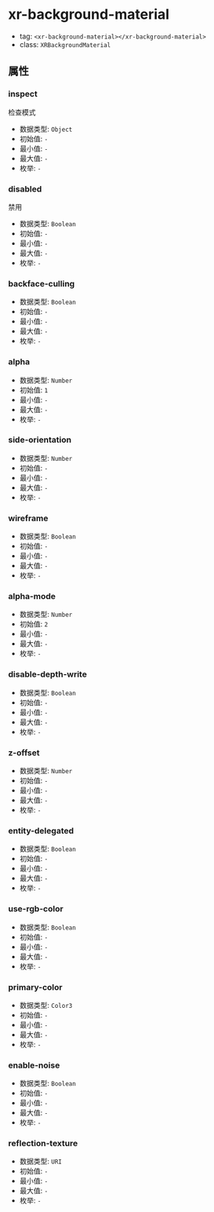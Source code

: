 
# xr-background-material

- tag: `<xr-background-material></xr-background-material>`
- class: `XRBackgroundMaterial`

## 属性


### inspect

检查模式

- 数据类型: `Object`
- 初始值: `-`
- 最小值: `-`
- 最大值: `-`
- 枚举: `-`


  

### disabled

禁用

- 数据类型: `Boolean`
- 初始值: `-`
- 最小值: `-`
- 最大值: `-`
- 枚举: `-`


  

### backface-culling



- 数据类型: `Boolean`
- 初始值: `-`
- 最小值: `-`
- 最大值: `-`
- 枚举: `-`


  

### alpha



- 数据类型: `Number`
- 初始值: `1`
- 最小值: `-`
- 最大值: `-`
- 枚举: `-`


  

### side-orientation



- 数据类型: `Number`
- 初始值: `-`
- 最小值: `-`
- 最大值: `-`
- 枚举: `-`


  

### wireframe



- 数据类型: `Boolean`
- 初始值: `-`
- 最小值: `-`
- 最大值: `-`
- 枚举: `-`


  

### alpha-mode



- 数据类型: `Number`
- 初始值: `2`
- 最小值: `-`
- 最大值: `-`
- 枚举: `-`


  

### disable-depth-write



- 数据类型: `Boolean`
- 初始值: `-`
- 最小值: `-`
- 最大值: `-`
- 枚举: `-`


  

### z-offset



- 数据类型: `Number`
- 初始值: `-`
- 最小值: `-`
- 最大值: `-`
- 枚举: `-`


  

### entity-delegated



- 数据类型: `Boolean`
- 初始值: `-`
- 最小值: `-`
- 最大值: `-`
- 枚举: `-`


  

### use-rgb-color



- 数据类型: `Boolean`
- 初始值: `-`
- 最小值: `-`
- 最大值: `-`
- 枚举: `-`


  

### primary-color



- 数据类型: `Color3`
- 初始值: `-`
- 最小值: `-`
- 最大值: `-`
- 枚举: `-`


  

### enable-noise



- 数据类型: `Boolean`
- 初始值: `-`
- 最小值: `-`
- 最大值: `-`
- 枚举: `-`


  

### reflection-texture



- 数据类型: `URI`
- 初始值: `-`
- 最小值: `-`
- 最大值: `-`
- 枚举: `-`


  
